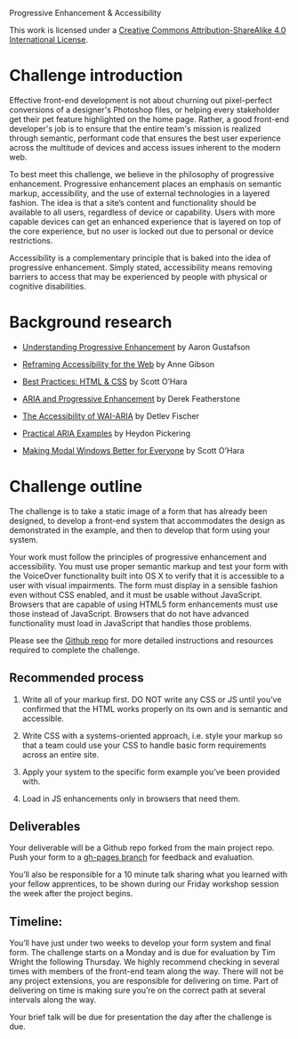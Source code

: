 Progressive Enhancement & Accessibility

This work is licensed under a [Creative Commons Attribution-ShareAlike 4.0 International License](http://creativecommons.org/licenses/by-sa/4.0/).

# Challenge introduction

Effective front-end development is not about churning out pixel-perfect conversions of a designer's Photoshop files, or helping every stakeholder get their pet feature highlighted on the home page. Rather, a good front-end developer's job is to ensure that the entire team's mission is realized through semantic, performant code that ensures the best user experience across the multitude of devices and access issues inherent to the modern web.

To best meet this challenge, we believe in the philosophy of progressive enhancement. Progressive enhancement places an emphasis on semantic markup, accessibility, and the use of external technologies in a layered fashion. The idea is that a site’s content and functionality should be available to all users, regardless of device or capability. Users with more capable devices can get an enhanced experience that is layered on top of the core experience, but no user is locked out due to personal or device restrictions.

Accessibility is a complementary principle that is baked into the idea of progressive enhancement. Simply stated, accessibility means removing barriers to access that may be experienced by people with physical or cognitive disabilities.

# Background research

* [Understanding Progressive Enhancement](http://alistapart.com/article/understandingprogressiveenhancement) by Aaron Gustafson

* [Reframing Accessibility for the Web](http://alistapart.com/article/reframing-accessibility-for-the-web) by Anne Gibson

* [Best Practices: HTML & CSS](http://www.scottohara.me/htmlcss/) by Scott O’Hara

* [ARIA  and Progressive Enhancement](http://alistapart.com/article/aria-and-progressive-enhancement) by Derek Featherstone

* [The Accessibility of WAI-ARIA](http://alistapart.com/article/the-accessibility-of-wai-aria) by Detlev Fischer

* [Practical ARIA Examples](http://heydonworks.com/practical_aria_examples/) by Heydon Pickering

* [Making Modal Windows Better for Everyone](http://www.smashingmagazine.com/2014/09/making-modal-windows-better-for-everyone/) by Scott O’Hara

# Challenge outline

The challenge is to take a static image of a form that has already been designed, to develop a front-end system that accommodates the design as demonstrated in the example, and then to develop that form using your system. 

Your work must follow the principles of progressive enhancement and accessibility. You must use proper semantic markup and test your form with the VoiceOver functionality built into OS X to verify that it is accessible to a user with visual impairments. The form must display in a sensible fashion even without CSS enabled, and it must be usable without JavaScript. Browsers that are capable of using HTML5 form enhancements must use those instead of JavaScript. Browsers that do not have advanced functionality must load in JavaScript that handles those problems.

Please see the [Github repo](https://github.com/freshtilledsoil/AUX-Challenge-Forms) for more detailed instructions and resources required to complete the challenge.

## Recommended process

1. Write all of your markup first. DO NOT write any CSS or JS until you’ve confirmed that the HTML works properly on its own and is semantic and accessible.

2. Write CSS with a systems-oriented approach, i.e. style your markup so that a team could use your CSS to handle basic form requirements across an entire site.

3. Apply your system to the specific form example you’ve been provided with.

4. Load in JS enhancements only in browsers that need them.

## Deliverables

Your deliverable will be a Github repo forked from the main project repo. Push your form to a [gh-pages branch](https://help.github.com/articles/creating-project-pages-manually/) for feedback and evaluation.

You’ll also be responsible for a 10 minute talk sharing what you learned with your fellow apprentices, to be shown during our Friday workshop session the week after the project begins.

## Timeline:

You’ll have just under two weeks to develop your form system and final form. The challenge starts on a Monday and is due for evaluation by Tim Wright the following Thursday. We highly recommend checking in several times with members of the front-end team along the way. There will not be any project extensions, you are responsible for delivering on time. Part of delivering on time is making sure you’re on the correct path at several intervals along the way.

Your brief talk will be due for presentation the day after the challenge is due.

